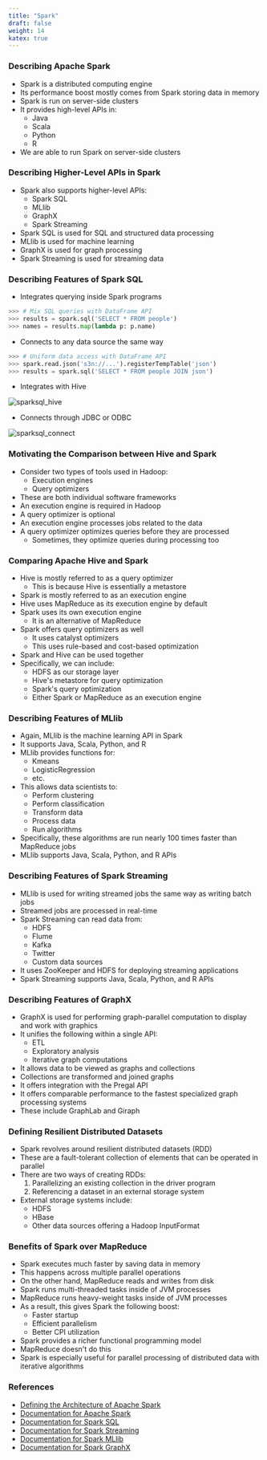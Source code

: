 ```yaml
---
title: "Spark"
draft: false
weight: 14
katex: true
---
```


### Describing Apache Spark
- Spark is a distributed computing engine
- Its performance boost mostly comes from Spark storing data in memory
- Spark is run on server-side clusters
- It provides high-level APIs in:
	- Java
	- Scala
	- Python
	- R
- We are able to run Spark on server-side clusters

### Describing Higher-Level APIs in Spark
- Spark also supports higher-level APIs:
	- Spark SQL
	- MLlib
	- GraphX
	- Spark Streaming
- Spark SQL is used for SQL and structured data processing
- MLlib is used for machine learning
- GraphX is used for graph processing
- Spark Streaming is used for streaming data

### Describing Features of Spark SQL
- Integrates querying inside Spark programs

```python
>>> # Mix SQL queries with DataFrame API
>>> results = spark.sql('SELECT * FROM people')
>>> names = results.map(lambda p: p.name)
```

- Connects to any data source the same way

```python
>>> # Uniform data access with DataFrame API
>>> spark.read.json('s3n://...').registerTempTable('json')
>>> results = spark.sql('SELECT * FROM people JOIN json')
```

- Integrates with Hive

![sparksql_hive](/img/sparksqlhive.png)

- Connects through JDBC or ODBC

![sparksql_connect](/img/sparksqlconnect.png)

### Motivating the Comparison between Hive and Spark
- Consider two types of tools used in Hadoop:
	- Execution engines
	- Query optimizers
- These are both individual software frameworks
- An execution engine is required in Hadoop
- A query optimizer is optional
- An execution engine processes jobs related to the data
- A query optimizer optimizes queries before they are processed
	- Sometimes, they optimize queries during processing too

### Comparing Apache Hive and Spark
- Hive is mostly referred to as a query optimizer
	- This is because Hive is essentially a metastore
- Spark is mostly referred to as an execution engine
- Hive uses MapReduce as its execution engine by default
- Spark uses its own execution engine
	- It is an alternative of MapReduce
- Spark offers query optimizers as well
	- It uses catalyst optimizers
	- This uses rule-based and cost-based optimization
- Spark and Hive can be used together
- Specifically, we can include:
	- HDFS as our storage layer
	- Hive's metastore for query optimization
	- Spark's query optimization
	- Either Spark or MapReduce as an execution engine

### Describing Features of MLlib
- Again, MLlib is the machine learning API in Spark
- It supports Java, Scala, Python, and R
- MLlib provides functions for:
	- Kmeans
	- LogisticRegression
	- etc.
- This allows data scientists to:
	- Perform clustering
	- Perform classification
	- Transform data
	- Process data
	- Run algorithms
- Specifically, these algorithms are run nearly $100$ times faster than MapReduce jobs
- MLlib supports Java, Scala, Python, and R APIs

### Describing Features of Spark Streaming
- MLlib is used for writing streamed jobs the same way as writing batch jobs
- Streamed jobs are processed in real-time
- Spark Streaming can read data from:
	- HDFS
	- Flume
	- Kafka
	- Twitter
	- Custom data sources
- It uses ZooKeeper and HDFS for deploying streaming applications
- Spark Streaming supports Java, Scala, Python, and R APIs

### Describing Features of GraphX
- GraphX is used for performing graph-parallel computation to display and work with graphics
- It unifies the following within a single API:
	- ETL
	- Exploratory analysis
	- Iterative graph computations
- It allows data to be viewed as graphs and collections
- Collections are transformed and joined graphs
- It offers integration with the Pregal API
- It offers comparable performance to the fastest specialized graph processing systems
- These include GraphLab and Giraph

### Defining Resilient Distributed Datasets
- Spark revolves around resilient distributed datasets (RDD)
- These are a fault-tolerant collection of elements that can be operated in parallel
- There are two ways of creating RDDs:
	1. Parallelizing an existing collection in the driver program
	2. Referencing a dataset in an external storage system
- External storage systems include:
	- HDFS
	- HBase
	- Other data sources offering a Hadoop InputFormat

### Benefits of Spark over MapReduce
- Spark executes much faster by saving data in memory
- This happens across multiple parallel operations
- On the other hand, MapReduce reads and writes from disk
- Spark runs multi-threaded tasks inside of JVM processes
- MapReduce runs heavy-weight tasks inside of JVM processes
- As a result, this gives Spark the following boost:
	- Faster startup
	- Efficient parallelism
	- Better CPI utilization
- Spark provides a richer functional programming model
- MapReduce doesn't do this
- Spark is especially useful for parallel processing of distributed data with iterative algorithms

### References
- [Defining the Architecture of Apache Spark](https://mapr.com/blog/spark-101-what-it-what-it-does-and-why-it-matters/)
- [Documentation for Apache Spark](https://spark.apache.org/docs/latest/)
- [Documentation for Spark SQL](https://spark.apache.org/sql/)
- [Documentation for Spark Streaming](https://spark.apache.org/streaming/)
- [Documentation for Spark MLlib](https://spark.apache.org/mllib/)
- [Documentation for Spark GraphX](https://spark.apache.org/graphx/)
